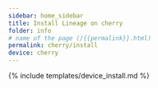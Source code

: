 ```yaml
---
sidebar: home_sidebar
title: Install Lineage on cherry
folder: info
# name of the page (/{{permalink}}.html)
permalink: cherry/install
device: cherry
---
```

{% include templates/device_install.md %}
